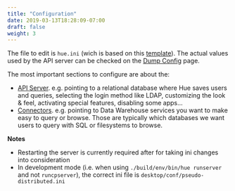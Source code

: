 ```yaml
---
title: "Configuration"
date: 2019-03-13T18:28:09-07:00
draft: false
weight: 3
---
```


The file to edit is `hue.ini` (wich is based on this [template](https://github.com/cloudera/hue/blob/master/desktop/conf.dist/hue.ini)). The actual values used by the API server can be checked on the [Dump Config](/administrator/administration/operations/#configuration) page.


The most important sections to configure are about the:

* [API Server](/administrator/configuration/server/). e.g. pointing to a relational database where Hue saves users and queries, selecting the login method like LDAP, customizing the look & feel, activating special features, disabling some apps...
* [Connectors](/administrator/configuration/connectors/). e.g. pointing to Data Warehouse services you want to make easy to query or browse. Those are typically which databases we want users to query with SQL or filesystems to browse.

**Notes**

* Restarting the server is currently required after for taking ini changes into consideration
* In development mode (i.e. when using `./build/env/bin/hue runserver` and not `runcpserver`), the correct ini file is `desktop/conf/pseudo-distributed.ini`
